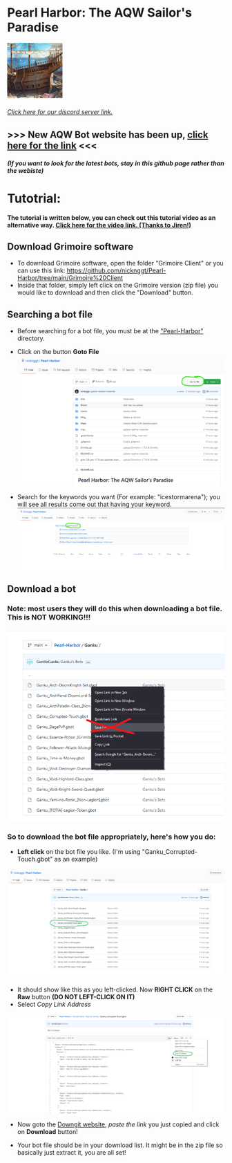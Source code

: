 # Pearl Harbor: The AQW Sailor's Paradise
![alt text](./misc/logo/sailor.png)
###### [Click here for our discord server link.](https://discord.io/AQWBots)

## >>> New AQW Bot website has been up, [click here for the link](https://auqw.tk/) <<<
###### **(If you want to look for the latest bots, stay in this github page rather than the webiste)**

# Tutotrial:

**The tutorial is written below, you can check out this tutorial video as an alternative way. [Click here for the video link. (Thanks to Jiren!)](https://www.youtube.com/watch?v=AhK3dnt67Oo)**

## Download Grimoire software
- To download Grimoire software, open the folder "Grimoire Client" or you can use this link: https://github.com/nicknggt/Pearl-Harbor/tree/main/Grimoire%20Client
- Inside that folder, simply left click on the Grimoire version (zip file) you would like to download and then click the "Download" button.

## Searching a bot file
- Before searching for a bot file, you must be at the ["Pearl-Harbor"](https://github.com/nicknggt/Pearl-Harbor) directory.

- Click on the button **Goto File**
![goto_file_button_click](./misc/Tutorials/how_to_search/Step_1.png)

- Search for the keywords you want (For example: "icestormarena"); you will see all results come out that having your keyword.
![goto_file_button_click](./misc/Tutorials/how_to_search/Step_2.png)

## Download a bot
### Note: most users they will do this when downloading a bot file. This is NOT WORKING!!!

![do_not_download_like_this](./misc/Tutorials/how_to_download/Step_4_how_not_to_download.png)

### So to download the bot file appropriately, here's how you do:
- **Left click** on the bot file you like. (I'm using "Ganku_Corrupted-Touch.gbot" as an example)

![ganku_bot_clicked](./misc/Tutorials/how_to_download/Step_1_download.png)

- It should show like this as you left-clicked. Now **RIGHT CLICK** on the **Raw** button **(DO NOT LEFT-CLICK ON IT)**
- Select *Copy Link Address*

![right_click_raw](./misc/Tutorials/how_to_download/Step_2_download_downgit.png)

- Now goto the [Downgit website](https://minhaskamal.github.io/DownGit/#/home), *paste the link* you just copied and click on **Download** button!

- Your bot file should be in your download list. It might be in the zip file so basically just extract it, you are all set!





